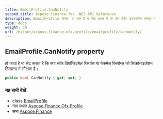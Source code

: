 ```yaml
---
title: EmailProfile.CanNotify
second_title: Aspose.Finance for .NET API Reference
description: EmailProfile संपत्त. ह जत है य सेट करत है क क्य सर्वर डपजटमेल रस्पंस य चेकमेल रस्पन्स क संक्रनइज़ेशन रस्पन्स में लटत है
type: docs
weight: 30
url: /hi/net/aspose.finance.ofx.profile/emailprofile/cannotify/
---
```

## EmailProfile.CanNotify property

हो जाता है या सेट करता है कि क्या सर्वर डिपॉजिटमेल रिस्पांस या चेकमेल रिस्पॉन्स को सिंक्रोनाइज़ेशन रिस्पॉन्स में लौटाता है।

```csharp
public bool CanNotify { get; set; }
```

### यह सभी देखें

* class [EmailProfile](../)
* नाम स्थान [Aspose.Finance.Ofx.Profile](../../emailprofile/)
* सभा [Aspose.Finance](../../../)


